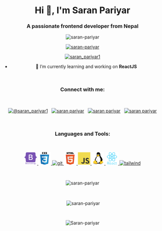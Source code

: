 <center>
  <h1 align="center">Hi 👋, I'm Saran Pariyar</h1>
  <h3 align="center">A passionate frontend developer from Nepal</h3>

  <p align="center">
    <img
      src="https://komarev.com/ghpvc/?username=saran-pariyar&label=Profile%20views&color=0e75b6&style=flat"
      alt="saran-pariyar"
    />
  </p>

  <p align="center">
    <a href="https://github.com/ryo-ma/github-profile-trophy"
      ><img
        src="https://github-profile-trophy.vercel.app/?username=Saran-pariyar"
        alt="saran-pariyar"
    /></a>
  </p>

  <p align="center">
    <a href="https://twitter.com/saran_pariyar1" target="blank"
      ><img
        src="https://img.shields.io/twitter/follow/saran_pariyar1?logo=twitter&style=for-the-badge"
        alt="saran_pariyar1"
    /></a>
  </p>

  - 🌱 I’m currently learning and working on **ReactJS** 
<br>

  <h3 align="center">Connect with me:</h3>
<br>

  <p align="center">
    <a
      href="[https://twitter.com/saran_pariyar1](https://twitter.com/saran_pariyar1)"
      target="blank"
      ><img
        align="center"
        src="https://raw.githubusercontent.com/rahuldkjain/github-profile-readme-generator/master/src/images/icons/Social/twitter.svg"
        alt="@saran_pariyar1"
        height="30"
        width="40"
    /></a>
    &nbsp;
    <a
      href="[https://linkedin.com/in/Saran Pariyar](https://www.linkedin.com/in/saran-pariyar-5078b5217/)"
      target="blank"
      ><img
        align="center"
        src="https://raw.githubusercontent.com/rahuldkjain/github-profile-readme-generator/master/src/images/icons/Social/linked-in-alt.svg"
        alt="saran pariyar"
        height="30"
        width="40"
    /></a>
    &nbsp;
    <a
      href="[https://fb.com/saran pariyar](https://www.facebook.com/saran.pariyar.50/)"
      target="blank"
      ><img
        align="center"
        src="https://raw.githubusercontent.com/rahuldkjain/github-profile-readme-generator/master/src/images/icons/Social/facebook.svg"
        alt="saran pariyar"
        height="30"
        width="40"
    /></a>
    &nbsp;
    <a
      href="[https://instagram.com/saran_pariyar1](https://www.instagram.com/saran_pariyar1/)"
      target="blank"
      ><img
        align="center"
        src="https://raw.githubusercontent.com/rahuldkjain/github-profile-readme-generator/master/src/images/icons/Social/instagram.svg"
        alt="saran pariyar"
        height="30"
        width="40"
    /></a>
  </p>
<br>
  <h3 align="center">Languages and Tools:</h3>
<br>
  <p align="center">
    <a href="https://getbootstrap.com" target="_blank" rel="noreferrer">
      <img
        src="https://raw.githubusercontent.com/devicons/devicon/master/icons/bootstrap/bootstrap-plain-wordmark.svg"
        alt="bootstrap"
        width="40"
        height="40"
      />
    </a>
    <a href="https://www.w3schools.com/css/" target="_blank" rel="noreferrer">
      <img
        src="https://raw.githubusercontent.com/devicons/devicon/master/icons/css3/css3-original-wordmark.svg"
        alt="css3"
        width="40"
        height="40"
      />
    </a>
    <a href="https://git-scm.com/" target="_blank" rel="noreferrer">
      <img
        src="https://www.vectorlogo.zone/logos/git-scm/git-scm-icon.svg"
        alt="git"
        width="40"
        height="40"
      />
    </a>
    <a href="https://www.w3.org/html/" target="_blank" rel="noreferrer">
      <img
        src="https://raw.githubusercontent.com/devicons/devicon/master/icons/html5/html5-original-wordmark.svg"
        alt="html5"
        width="40"
        height="40"
      />
    </a>
    <a
      href="https://developer.mozilla.org/en-US/docs/Web/JavaScript"
      target="_blank"
      rel="noreferrer"
    >
      <img
        src="https://raw.githubusercontent.com/devicons/devicon/master/icons/javascript/javascript-original.svg"
        alt="javascript"
        width="40"
        height="40"
      />
    </a>
    <a href="https://www.linux.org/" target="_blank" rel="noreferrer">
      <img
        src="https://raw.githubusercontent.com/devicons/devicon/master/icons/linux/linux-original.svg"
        alt="linux"
        width="40"
        height="40"
      />
    </a>
    <a href="https://reactjs.org/" target="_blank" rel="noreferrer">
      <img
        src="https://raw.githubusercontent.com/devicons/devicon/master/icons/react/react-original-wordmark.svg"
        alt="react"
        width="40"
        height="40"
      />
    </a>
    <a href="https://tailwindcss.com/" target="_blank" rel="noreferrer">
      <img
        src="https://www.vectorlogo.zone/logos/tailwindcss/tailwindcss-icon.svg"
        alt="tailwind"
        width="40"
        height="40"
      />
    </a>
  </p>
  <br />
  <p>
    <img
      align="center"
      src="https://github-readme-stats.vercel.app/api/top-langs?username=saran-pariyar&show_icons=true&locale=en&layout=compact"
      alt="saran-pariyar"
    />
  </p>
  <br />
  <p>
    &nbsp;<img
      align="center"
      src="https://github-readme-stats.vercel.app/api?username=saran-pariyar&show_icons=true&locale=en"
      alt="saran-pariyar"
    />
  </p>
</center>
<br />
<p align="center">
  <img
    src="https://github-readme-streak-stats.herokuapp.com/?user=Saran-pariyar"
    alt="Saran-pariyar"
  />
</p>
